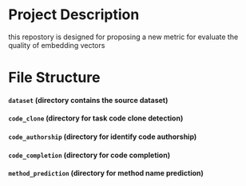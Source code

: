 # Project Description
 this repostory is designed for proposing a new 
 metric for evaluate the quality of embedding vectors

# File Structure

#### `dataset` (directory contains the source dataset)
#### `code_clone` (directory for task code clone detection)
#### `code_authorship` (directory for identify code authorship)
#### `code_completion` (directory for code completion)
#### `method_prediction` (directory for method name prediction)
